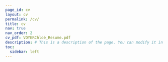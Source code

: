 ```yaml
---
page_id: cv
layout: cv
permalink: /cv/
title: cv
nav: true
nav_order: 2
cv_pdf: VOYERChloé_Resume.pdf
description: # This is a description of the page. You can modify it in '_pages/cv.md'. You can also change or remove the top pdf download button.
toc:
  sidebar: left
---
```

